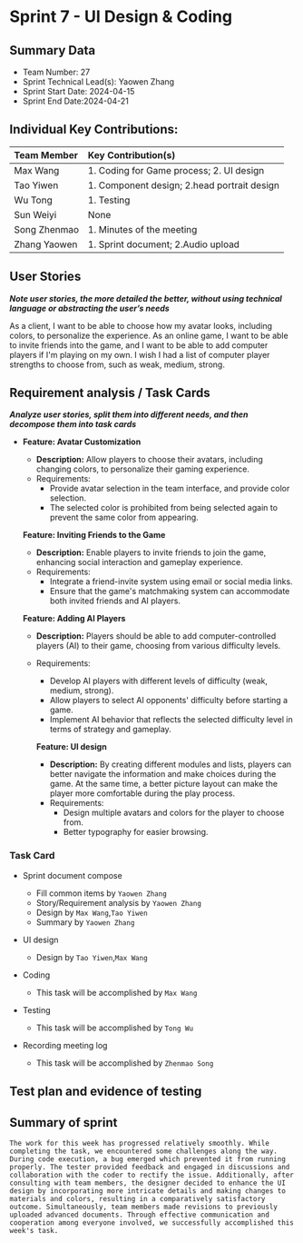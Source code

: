 # Sprint 7 - UI Design & Coding

## Summary Data

* Team Number: 27
* Sprint Technical Lead(s): Yaowen Zhang
* Sprint Start Date: 2024-04-15
* Sprint End Date:2024-04-21

## Individual Key Contributions:

|  Team Member   | Key Contribution(s)  |
|  :----         | :----                |
| Max Wang       | 1. Coding for Game process; 2. UI design |
| Tao Yiwen      | 1. Component design; 2.head portrait design |
| Wu Tong        | 1. Testing |
| Sun Weiyi      | None |
| Song Zhenmao   | 1. Minutes of the meeting |
| Zhang Yaowen   | 1. Sprint document; 2.Audio upload |



## User Stories 
***Note user stories, the more detailed the better, without using technical language or abstracting the user’s needs***

As a client, I want to be able to choose how my avatar looks, including colors, to personalize the experience. As an online game, I want to be able to invite friends into the game, and I want to be able to add computer players if I'm playing on my own. I wish I had a list of computer player strengths to choose from, such as weak, medium, strong.

## Requirement analysis / Task Cards
***Analyze user stories, split them into different needs, and then decompose them into task cards***
* **Feature: Avatar Customization**
  
    - **Description:** Allow players to choose their avatars, including changing colors, to personalize their gaming experience.
    - Requirements:
      - Provide avatar selection in the team interface, and provide color selection.
      - The selected color is prohibited from being selected again to prevent the same color from appearing.
    
    **Feature: Inviting Friends to the Game**
    
    - **Description:** Enable players to invite friends to join the game, enhancing social interaction and gameplay experience.
    - Requirements:
      - Integrate a friend-invite system using email or social media links.
      - Ensure that the game's matchmaking system can accommodate both invited friends and AI players.
    
    **Feature: Adding AI Players**
    
    - **Description:** Players should be able to add computer-controlled players (AI) to their game, choosing from various difficulty levels.
    
    - Requirements:
    
      - Develop AI players with different levels of difficulty (weak, medium, strong).
      - Allow players to select AI opponents' difficulty before starting a game.
      - Implement AI behavior that reflects the selected difficulty level in terms of strategy and gameplay.
    
      **Feature: UI design**
    
      - **Description:** By creating different modules and lists, players can better navigate the information and make choices during the game. At the same time, a better picture layout can make the player more comfortable during the play process.
      - Requirements:
        - Design multiple avatars and colors for the player to choose from.
        - Better typography for easier browsing.

### Task Card

* Sprint document compose

  * Fill common items by `Yaowen Zhang`
  * Story/Requirement analysis by `Yaowen Zhang`
  * Design by `Max Wang`,`Tao Yiwen`
  * Summary by `Yaowen Zhang`

* UI design

  * Design by `Tao Yiwen`,`Max Wang`

* Coding

  * This task will be accomplished by  `Max Wang`

* Testing

  * This task will be accomplished by  `Tong Wu`

* Recording meeting log

  * This task will be accomplished by  `Zhenmao Song`

  



## Test plan and evidence of testing



## Summary of sprint

```
The work for this week has progressed relatively smoothly. While completing the task, we encountered some challenges along the way. During code execution, a bug emerged which prevented it from running properly. The tester provided feedback and engaged in discussions and collaboration with the coder to rectify the issue. Additionally, after consulting with team members, the designer decided to enhance the UI design by incorporating more intricate details and making changes to materials and colors, resulting in a comparatively satisfactory outcome. Simultaneously, team members made revisions to previously uploaded advanced documents. Through effective communication and cooperation among everyone involved, we successfully accomplished this week's task.
```



